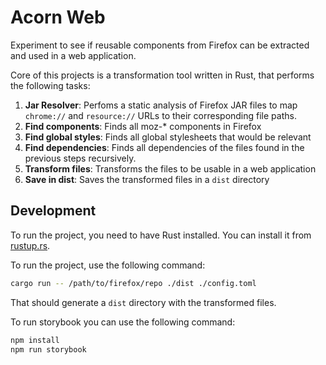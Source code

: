 # Acorn Web

Experiment to see if reusable components from Firefox can be extracted and used in a web application.

Core of this projects is a transformation tool written in Rust, that performs the following tasks:

1. **Jar Resolver**: Perfoms a static analysis of Firefox JAR files to map `chrome://` and `resource://` URLs to their corresponding file paths.
2. **Find components**: Finds all moz-* components in Firefox
3. **Find global styles**: Finds all global stylesheets that would be relevant
4. **Find dependencies**: Finds all dependencies of the files found in the previous steps recursively.
5. **Transform files**: Transforms the files to be usable in a web application
6. **Save in dist**: Saves the transformed files in a `dist` directory

## Development

To run the project, you need to have Rust installed. You can install it from [rustup.rs](https://rustup.rs/).

To run the project, use the following command:

```bash
cargo run -- /path/to/firefox/repo ./dist ./config.toml
```

That should generate a `dist` directory with the transformed files.

To run storybook you can use the following command:

```bash
npm install
npm run storybook
```
